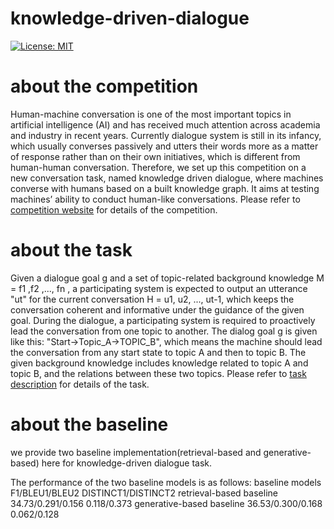 # knowledge-driven-dialogue
[![License: MIT](https://img.shields.io/badge/License-MIT-yellow.svg)](https://opensource.org/licenses/MIT)

# about the competition
Human-machine conversation is one of the most important topics in artificial intelligence (AI) and has received much attention across academia and industry in recent years. Currently dialogue system is still in its infancy, which usually converses passively and utters their words more as a matter of response rather than on their own initiatives, which is different from human-human conversation. Therefore, we set up this competition on a new conversation task, named knowledge driven dialogue, where machines converse with humans based on a built knowledge graph. It aims at testing machines’ ability to conduct human-like conversations.
Please refer to [competition website](http://lic2019.ccf.org.cn/talk) for details of the competition.
# about the task
Given a dialogue goal g and a set of topic-related background knowledge M = f1 ,f2 ,..., fn , a participating system is expected to output an utterance "ut" for the current conversation H = u1, u2, ..., ut-1, which keeps the conversation coherent and informative under the guidance of the given goal. During the dialogue, a participating system is required to proactively lead the conversation from one topic to another. The dialog goal g is given like this: "Start->Topic_A->TOPIC_B", which means the machine should lead the conversation from any start state to topic A and then to topic B. The given background knowledge includes knowledge related to topic A and topic B, and the relations between these two topics.
Please refer to [task description](https://github.com/baidu/knowledge-driven-dialogue/blob/master/task_description.pdf) for details of the task.
# about the baseline
we provide two baseline implementation(retrieval-based and generative-based) here for knowledge-driven dialogue task.

The performance of the two baseline models is as follows:
baseline models					F1/BLEU1/BLEU2		DISTINCT1/DISTINCT2
retrieval-based baseline		34.73/0.291/0.156	0.118/0.373
generative-based baseline		36.53/0.300/0.168	0.062/0.128
